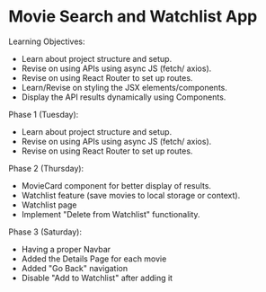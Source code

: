 # Movie Search and Watchlist App

Learning Objectives:
- Learn about project structure and setup.
- Revise on using APIs using async JS (fetch/ axios).
- Revise on using React Router to set up routes.
- Learn/Revise on styling the JSX elements/components.
- Display the API results dynamically using Components.

Phase 1 (Tuesday):
- Learn about project structure and setup.
- Revise on using APIs using async JS (fetch/ axios).
- Revise on using React Router to set up routes.

Phase 2 (Thursday):
- MovieCard component for better display of results.
- Watchlist feature (save movies to local storage or context).
- Watchlist page
- Implement "Delete from Watchlist" functionality.

Phase 3 (Saturday):
- Having a proper Navbar
- Added the Details Page for each movie
- Added "Go Back" navigation
- Disable "Add to Watchlist" after adding it